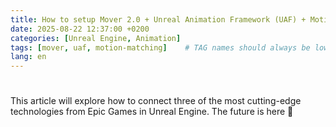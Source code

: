 ```yaml
---
title: How to setup Mover 2.0 + Unreal Animation Framework (UAF) + Motion Matching in 5.7
date: 2025-08-22 12:37:00 +0200
categories: [Unreal Engine, Animation]
tags: [mover, uaf, motion-matching]    # TAG names should always be lowercase
lang: en
---
```


#

This article will explore how to connect three of the most cutting-edge technologies from Epic Games in Unreal Engine. The future is here 🚀